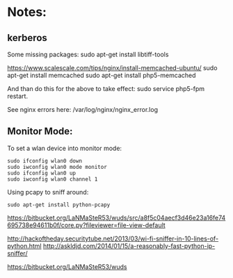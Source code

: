 # Notes:


## kerberos


Some missing packages:
sudo apt-get install libtiff-tools

https://www.scalescale.com/tips/nginx/install-memcached-ubuntu/
sudo apt-get install memcached
sudo apt-get install php5-memcached

And than do this for the above to take effect:
sudo service php5-fpm restart.


See nginx errors here:
/var/log/nginx/nginx_error.log



## Monitor Mode:

To set a wlan device into monitor mode:
```
sudo ifconfig wlan0 down
sudo iwconfig wlan0 mode monitor
sudo ifconfig wlan0 up
sudo iwconfig wlan0 channel 1
```

Using pcapy to sniff around:
```
sudo apt-get install python-pcapy
```



https://bitbucket.org/LaNMaSteR53/wuds/src/a8f5c04aecf3d46e23a16fe74695738e94611b0f/core.py?fileviewer=file-view-default


http://hackoftheday.securitytube.net/2013/03/wi-fi-sniffer-in-10-lines-of-python.html
http://askldjd.com/2014/01/15/a-reasonably-fast-python-ip-sniffer/

https://bitbucket.org/LaNMaSteR53/wuds